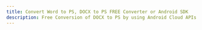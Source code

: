 ---title: Convert Word to PS, DOCX to PS FREE Converter or Android SDKdescription: Free Conversion of DOCX to PS by using Android Cloud APIs & SDKs. Also Create, Edit & Render Microsoft Word & OpenOffice documents in the Cloud.---